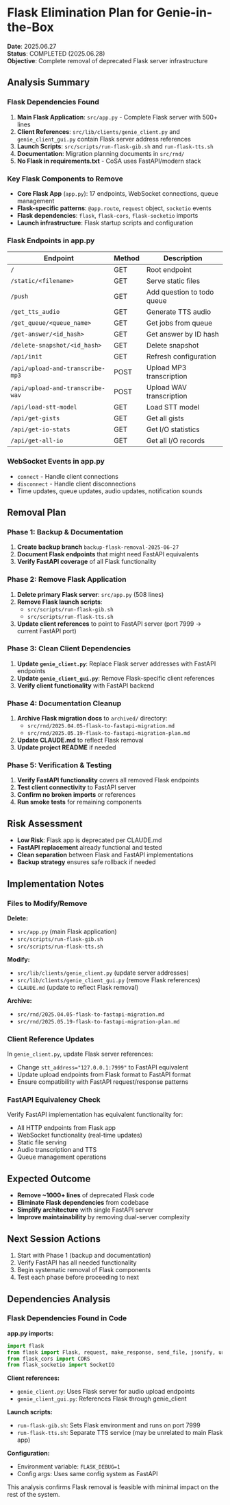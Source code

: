 # Flask Elimination Plan for Genie-in-the-Box

**Date**: 2025.06.27  
**Status**: COMPLETED (2025.06.28)  
**Objective**: Complete removal of deprecated Flask server infrastructure

## Analysis Summary

### Flask Dependencies Found

1. **Main Flask Application**: `src/app.py` - Complete Flask server with 500+ lines
2. **Client References**: `src/lib/clients/genie_client.py` and `genie_client_gui.py` contain Flask server address references
3. **Launch Scripts**: `src/scripts/run-flask-gib.sh` and `run-flask-tts.sh` 
4. **Documentation**: Migration planning documents in `src/rnd/`
5. **No Flask in requirements.txt** - CoSA uses FastAPI/modern stack

### Key Flask Components to Remove

- **Core Flask App** (`app.py`): 17 endpoints, WebSocket connections, queue management
- **Flask-specific patterns**: `@app.route`, `request` object, `socketio` events
- **Flask dependencies**: `flask`, `flask-cors`, `flask-socketio` imports
- **Launch infrastructure**: Flask startup scripts and configuration

### Flask Endpoints in app.py

| Endpoint | Method | Description |
|----------|--------|-------------|
| `/` | GET | Root endpoint |
| `/static/<filename>` | GET | Serve static files |
| `/push` | GET | Add question to todo queue |
| `/get_tts_audio` | GET | Generate TTS audio |
| `/get_queue/<queue_name>` | GET | Get jobs from queue |
| `/get-answer/<id_hash>` | GET | Get answer by ID hash |
| `/delete-snapshot/<id_hash>` | GET | Delete snapshot |
| `/api/init` | GET | Refresh configuration |
| `/api/upload-and-transcribe-mp3` | POST | Upload MP3 transcription |
| `/api/upload-and-transcribe-wav` | POST | Upload WAV transcription |
| `/api/load-stt-model` | GET | Load STT model |
| `/api/get-gists` | GET | Get all gists |
| `/api/get-io-stats` | GET | Get I/O statistics |
| `/api/get-all-io` | GET | Get all I/O records |

### WebSocket Events in app.py

- `connect` - Handle client connections
- `disconnect` - Handle client disconnections  
- Time updates, queue updates, audio updates, notification sounds

## Removal Plan

### Phase 1: Backup & Documentation

1. **Create backup branch** `backup-flask-removal-2025-06-27`
2. **Document Flask endpoints** that might need FastAPI equivalents
3. **Verify FastAPI coverage** of all Flask functionality

### Phase 2: Remove Flask Application

1. **Delete primary Flask server**: `src/app.py` (508 lines)
2. **Remove Flask launch scripts**:
   - `src/scripts/run-flask-gib.sh`
   - `src/scripts/run-flask-tts.sh` 
3. **Update client references** to point to FastAPI server (port 7999 → current FastAPI port)

### Phase 3: Clean Client Dependencies

1. **Update `genie_client.py`**: Replace Flask server addresses with FastAPI endpoints
2. **Update `genie_client_gui.py`**: Remove Flask-specific client references
3. **Verify client functionality** with FastAPI backend

### Phase 4: Documentation Cleanup

1. **Archive Flask migration docs** to `archived/` directory:
   - `src/rnd/2025.04.05-flask-to-fastapi-migration.md`
   - `src/rnd/2025.05.19-flask-to-fastapi-migration-plan.md`
2. **Update CLAUDE.md** to reflect Flask removal
3. **Update project README** if needed

### Phase 5: Verification & Testing

1. **Verify FastAPI functionality** covers all removed Flask endpoints
2. **Test client connectivity** to FastAPI server
3. **Confirm no broken imports** or references
4. **Run smoke tests** for remaining components

## Risk Assessment

- **Low Risk**: Flask app is deprecated per CLAUDE.md
- **FastAPI replacement** already functional and tested
- **Clean separation** between Flask and FastAPI implementations
- **Backup strategy** ensures safe rollback if needed

## Implementation Notes

### Files to Modify/Remove

**Delete:**
- `src/app.py` (main Flask application)
- `src/scripts/run-flask-gib.sh`
- `src/scripts/run-flask-tts.sh`

**Modify:**
- `src/lib/clients/genie_client.py` (update server addresses)
- `src/lib/clients/genie_client_gui.py` (remove Flask references)
- `CLAUDE.md` (update to reflect Flask removal)

**Archive:**
- `src/rnd/2025.04.05-flask-to-fastapi-migration.md`
- `src/rnd/2025.05.19-flask-to-fastapi-migration-plan.md`

### Client Reference Updates

In `genie_client.py`, update Flask server references:
- Change `stt_address="127.0.0.1:7999"` to FastAPI equivalent
- Update upload endpoints from Flask format to FastAPI format
- Ensure compatibility with FastAPI request/response patterns

### FastAPI Equivalency Check

Verify FastAPI implementation has equivalent functionality for:
- All HTTP endpoints from Flask app
- WebSocket functionality (real-time updates)
- Static file serving
- Audio transcription and TTS
- Queue management operations

## Expected Outcome

- **Remove ~1000+ lines** of deprecated Flask code
- **Eliminate Flask dependencies** from codebase  
- **Simplify architecture** with single FastAPI server
- **Improve maintainability** by removing dual-server complexity

## Next Session Actions

1. Start with Phase 1 (backup and documentation)
2. Verify FastAPI has all needed functionality
3. Begin systematic removal of Flask components
4. Test each phase before proceeding to next

## Dependencies Analysis

### Flask Dependencies Found in Code

**app.py imports:**
```python
import flask
from flask import Flask, request, make_response, send_file, jsonify, url_for
from flask_cors import CORS
from flask_socketio import SocketIO
```

**Client references:**
- `genie_client.py`: Uses Flask server for audio upload endpoints
- `genie_client_gui.py`: References Flask through genie_client

**Launch scripts:**
- `run-flask-gib.sh`: Sets Flask environment and runs on port 7999
- `run-flask-tts.sh`: Separate TTS service (may be unrelated to main Flask app)

**Configuration:**
- Environment variable: `FLASK_DEBUG=1`
- Config args: Uses same config system as FastAPI

This analysis confirms Flask removal is feasible with minimal impact on the rest of the system.